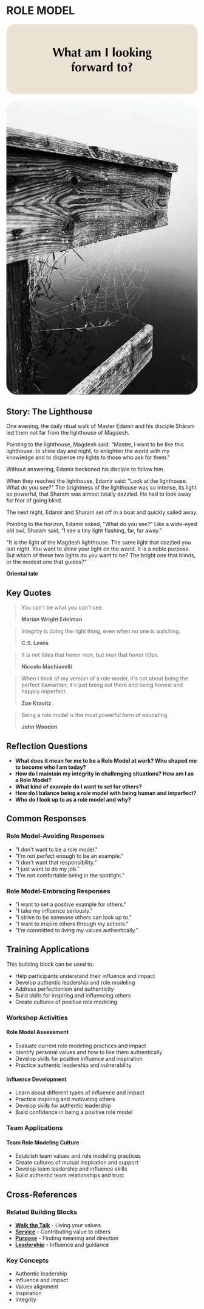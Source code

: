 # ROLE MODEL

![Role Model Question Card](SPEAKUP%20QUESTION%20CARDS%20FOR%20AI/SPEAK_UP_question_cards_AI24.png)

![Role Model Photo Card](SPEAKUP%20PHOTO%20CARDS/SPEAK%20UP_Photo_Cards_VER2_23.png)

## Story: The Lighthouse

One evening, the daily ritual walk of Master Edamir and his disciple Shâram led them not far from the lighthouse of Magdesh.

Pointing to the lighthouse, Magdesh said: "Master, I want to be like this lighthouse: to shine day and night, to enlighten the world with my knowledge and to dispense my lights to those who ask for them."

Without answering, Edamir beckoned his disciple to follow him.

When they reached the lighthouse, Edamir said: "Look at the lighthouse. What do you see?" The brightness of the lighthouse was so intense, its light so powerful, that Sharam was almost totally dazzled. He had to look away for fear of going blind.

The next night, Edamir and Sharam set off in a boat and quickly sailed away.

Pointing to the horizon, Edamir asked, "What do you see?" Like a wide-eyed old owl, Sharam said, "I see a tiny light flashing, far, far away."

"It is the light of the Magdesh lighthouse. The same light that dazzled you last night. You want to shine your light on the world. It is a noble purpose. But which of these two lights do you want to be? The bright one that blinds, or the modest one that guides?"

**Oriental tale**

## Key Quotes

> You can't be what you can't see.
> 
> **Marian Wright Edelman**

> Integrity is doing the right thing, even when no one is watching.
> 
> **C.S. Lewis**

> It is not titles that honor men, but men that honor titles.
> 
> **Niccolo Machiavelli**

> When I think of my version of a role model, it's not about being the perfect Samaritan; it's just being out there and being honest and happily imperfect.
> 
> **Zoe Kravitz**

> Being a role model is the most powerful form of educating.
> 
> **John Wooden**

## Reflection Questions

- **What does it mean for me to be a Role Model at work? Who shaped me to become who I am today?**
- **How do I maintain my integrity in challenging situations? How am I as a Role Model?**
- **What kind of example do I want to set for others?**
- **How do I balance being a role model with being human and imperfect?**
- **Who do I look up to as a role model and why?**

## Common Responses

### Role Model-Avoiding Responses
- "I don't want to be a role model."
- "I'm not perfect enough to be an example."
- "I don't want that responsibility."
- "I just want to do my job."
- "I'm not comfortable being in the spotlight."

### Role Model-Embracing Responses
- "I want to set a positive example for others."
- "I take my influence seriously."
- "I strive to be someone others can look up to."
- "I want to inspire others through my actions."
- "I'm committed to living my values authentically."

## Training Applications

This building block can be used to:
- Help participants understand their influence and impact
- Develop authentic leadership and role modeling
- Address perfectionism and authenticity
- Build skills for inspiring and influencing others
- Create cultures of positive role modeling

### Workshop Activities

#### **Role Model Assessment**
- Evaluate current role modeling practices and impact
- Identify personal values and how to live them authentically
- Develop skills for positive influence and inspiration
- Practice authentic leadership and vulnerability

#### **Influence Development**
- Learn about different types of influence and impact
- Practice inspiring and motivating others
- Develop skills for authentic leadership
- Build confidence in being a positive role model

### Team Applications

#### **Team Role Modeling Culture**
- Establish team values and role modeling practices
- Create cultures of mutual inspiration and support
- Develop team leadership and influence skills
- Build authentic team relationships and trust

## Cross-References

### Related Building Blocks
- **[Walk the Talk](walk-the-talk/README.md)** - Living your values
- **[Service](service/README.md)** - Contributing value to others
- **[Purpose](purpose/README.md)** - Finding meaning and direction
- **[Leadership](leadership/README.md)** - Influence and guidance

### Key Concepts
- Authentic leadership
- Influence and impact
- Values alignment
- Inspiration
- Integrity
